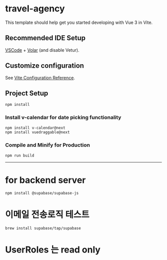 # travel-agency

This template should help get you started developing with Vue 3 in Vite.

## Recommended IDE Setup

[VSCode](https://code.visualstudio.com/) + [Volar](https://marketplace.visualstudio.com/items?itemName=Vue.volar) (and disable Vetur).

## Customize configuration

See [Vite Configuration Reference](https://vite.dev/config/).

## Project Setup

```sh
npm install
```

### Install v-calendar for date picking functionality

```sh
npm install v-calendar@next
npm install vuedraggable@next
```

### Compile and Minify for Production

```sh
npm run build
```

-------------------------------------------------------------------
# for backend server
```sh
npm install @supabase/supabase-js
```

# 이메일 전송로직 테스트
```sh
brew install supabase/tap/supabase
```

# UserRoles 는 read only